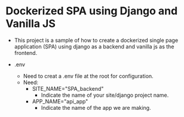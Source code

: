 # Dockerized SPA using Django and Vanilla JS

- This project is a sample of how to create a dockerized single page application (SPA) using django as a backend and vanilla js as the frontend.

- .env
  - Need to creat a .env file at the root for configuration.
  - Need:
    - SITE_NAME="SPA_backend"
      - Indicate the name of your site/django project name.
    - APP_NAME="api_app"
      - Indicate the name of the app we are making.